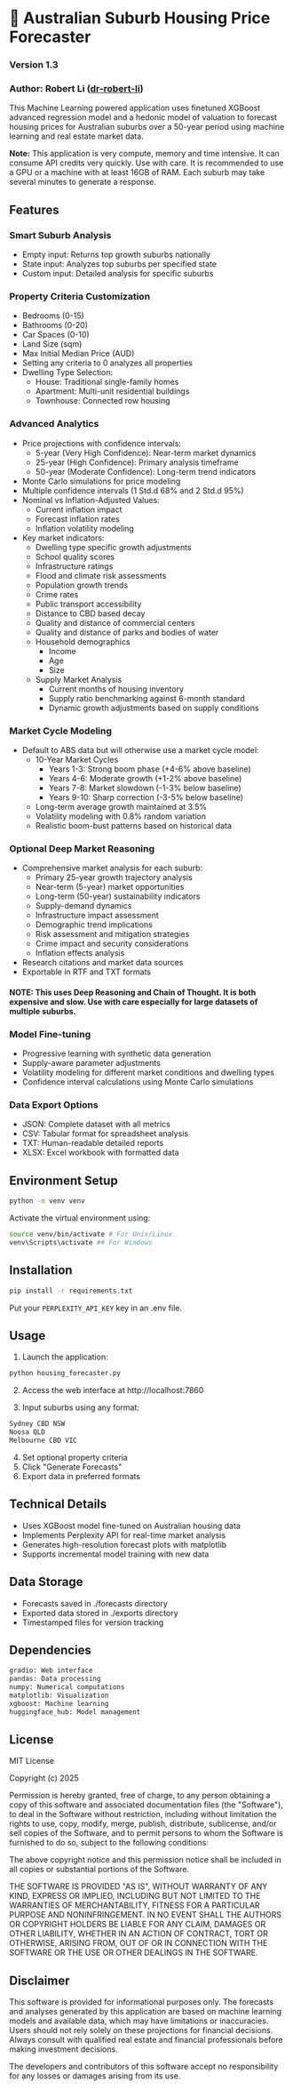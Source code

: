 # 🏡 Australian Suburb Housing Price Forecaster
### Version 1.3
### Author: Robert Li ([dr-robert-li](https://github.com/dr-robert-li/))
    
This Machine Learning powered application uses finetuned XGBoost advanced regression model and a hedonic model of valuation to forecast housing prices for Australian suburbs over a 50-year period using machine learning and real estate market data.

**Note:** This application is very compute, memory and time intensive. It can consume API credits very quickly. Use with care. It is recommended to use a GPU or a machine with at least 16GB of RAM. Each suburb may take several minutes to generate a response.

## Features

### Smart Suburb Analysis
- Empty input: Returns top growth suburbs nationally
- State input: Analyzes top suburbs per specified state
- Custom input: Detailed analysis for specific suburbs

### Property Criteria Customization
- Bedrooms (0-15)
- Bathrooms (0-20)
- Car Spaces (0-10)
- Land Size (sqm)
- Max Initial Median Price (AUD)
- Setting any criteria to 0 analyzes all properties
- Dwelling Type Selection:
  - House: Traditional single-family homes
  - Apartment: Multi-unit residential buildings
  - Townhouse: Connected row housing

### Advanced Analytics
- Price projections with confidence intervals:
  - 5-year (Very High Confidence): Near-term market dynamics
  - 25-year (High Confidence): Primary analysis timeframe
  - 50-year (Moderate Confidence): Long-term trend indicators
- Monte Carlo simulations for price modeling
- Multiple confidence intervals (1 Std.d 68% and 2 Std.d 95%)
- Nominal vs Inflation-Adjusted Values:
  - Current inflation impact
  - Forecast inflation rates
  - Inflation volatility modeling
- Key market indicators:
  - Dwelling type specific growth adjustments
  - School quality scores
  - Infrastructure ratings
  - Flood and climate risk assessments
  - Population growth trends
  - Crime rates
  - Public transport accessibility
  - Distance to CBD based decay
  - Quality and distance of commercial centers
  - Quality and distance of parks and bodies of water
  - Household demographics
    - Income
    - Age
    - Size
  - Supply Market Analysis
    - Current months of housing inventory
    - Supply ratio benchmarking against 6-month standard
    - Dynamic growth adjustments based on supply conditions

### Market Cycle Modeling
- Default to ABS data but will otherwise use a market cycle model:
  - 10-Year Market Cycles
    - Years 1-3: Strong boom phase (+4-6% above baseline)
    - Years 4-6: Moderate growth (+1-2% above baseline)
    - Years 7-8: Market slowdown (-1-3% below baseline)
    - Years 9-10: Sharp correction (-3-5% below baseline)
  - Long-term average growth maintained at 3.5%
  - Volatility modeling with 0.8% random variation
  - Realistic boom-bust patterns based on historical data

### Optional Deep Market Reasoning
- Comprehensive market analysis for each suburb:
  - Primary 25-year growth trajectory analysis
  - Near-term (5-year) market opportunities
  - Long-term (50-year) sustainability indicators
  - Supply-demand dynamics
  - Infrastructure impact assessment
  - Demographic trend implications
  - Risk assessment and mitigation strategies
  - Crime impact and security considerations
  - Inflation effects analysis
- Research citations and market data sources
- Exportable in RTF and TXT formats

#### NOTE: This uses Deep Reasoning and Chain of Thought. It is both expensive and slow. Use with care especially for large datasets of multiple suburbs.

### Model Fine-tuning
- Progressive learning with synthetic data generation
- Supply-aware parameter adjustments
- Volatility modeling for different market conditions and dwelling types
- Confidence interval calculations using Monte Carlo simulations

### Data Export Options
- JSON: Complete dataset with all metrics
- CSV: Tabular format for spreadsheet analysis
- TXT: Human-readable detailed reports
- XLSX: Excel workbook with formatted data

## Environment Setup

```bash
python -m venv venv
```

Activate the virtual environment using:

```bash
source venv/bin/activate # For Unix/Linux
venv\Scripts\activate ## For Windows
```

## Installation

```bash
pip install -r requirements.txt
```

Put your `PERPLEXITY_API_KEY` key in an .env file. 

## Usage

1. Launch the application:

```bash
python housing_forecaster.py
```

2. Access the web interface at http://localhost:7860

3. Input suburbs using any format:

```bash
Sydney CBD NSW
Noosa QLD
Melbourne CBD VIC
```

4. Set optional property criteria
5. Click "Generate Forecasts"
6. Export data in preferred formats

## Technical Details

- Uses XGBoost model fine-tuned on Australian housing data
- Implements Perplexity API for real-time market analysis
- Generates high-resolution forecast plots with matplotlib
- Supports incremental model training with new data

## Data Storage

- Forecasts saved in ./forecasts directory
- Exported data stored in ./exports directory
- Timestamped files for version tracking

## Dependencies

```bash
gradio: Web interface
pandas: Data processing
numpy: Numerical computations
matplotlib: Visualization
xgboost: Machine learning
huggingface_hub: Model management
```

## License

MIT License

Copyright (c) 2025

Permission is hereby granted, free of charge, to any person obtaining a copy
of this software and associated documentation files (the "Software"), to deal
in the Software without restriction, including without limitation the rights
to use, copy, modify, merge, publish, distribute, sublicense, and/or sell
copies of the Software, and to permit persons to whom the Software is
furnished to do so, subject to the following conditions:

The above copyright notice and this permission notice shall be included in all
copies or substantial portions of the Software.

THE SOFTWARE IS PROVIDED "AS IS", WITHOUT WARRANTY OF ANY KIND, EXPRESS OR
IMPLIED, INCLUDING BUT NOT LIMITED TO THE WARRANTIES OF MERCHANTABILITY,
FITNESS FOR A PARTICULAR PURPOSE AND NONINFRINGEMENT. IN NO EVENT SHALL THE
AUTHORS OR COPYRIGHT HOLDERS BE LIABLE FOR ANY CLAIM, DAMAGES OR OTHER
LIABILITY, WHETHER IN AN ACTION OF CONTRACT, TORT OR OTHERWISE, ARISING FROM,
OUT OF OR IN CONNECTION WITH THE SOFTWARE OR THE USE OR OTHER DEALINGS IN THE
SOFTWARE.

## Disclaimer

This software is provided for informational purposes only. The forecasts and analyses generated by this application are based on machine learning models and available data, which may have limitations or inaccuracies. Users should not rely solely on these projections for financial decisions. Always consult with qualified real estate and financial professionals before making investment decisions.

The developers and contributors of this software accept no responsibility for any losses or damages arising from its use.
